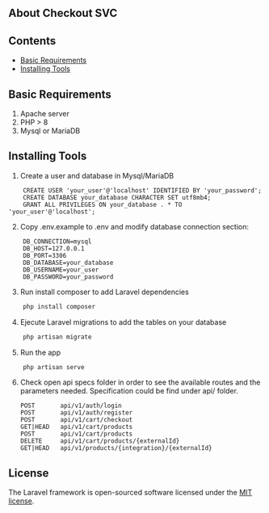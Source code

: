 ## About Checkout SVC

## Contents

-   [Basic Requirements](#basic-requirements)
-   [Installing Tools](#installing-tools)

## Basic Requirements

1. Apache server
2. PHP > 8
3. Mysql or MariaDB

## Installing Tools

1. Create a user and database in Mysql/MariaDB

```mysql
    CREATE USER 'your_user'@'localhost' IDENTIFIED BY 'your_password';
    CREATE DATABASE your_database CHARACTER SET utf8mb4;
    GRANT ALL PRIVILEGES ON your_database . * TO 'your_user'@'localhost';
```

2. Copy .env.example to .env and modify database connection section:

```mysql
    DB_CONNECTION=mysql
    DB_HOST=127.0.0.1
    DB_PORT=3306
    DB_DATABASE=your_database
    DB_USERNAME=your_user
    DB_PASSWORD=your_password
```

3. Run install composer to add Laravel dependencies

```sh
    php install composer
```

4. Ejecute Laravel migrations to add the tables on your database

```sh
    php artisan migrate
```

5. Run the app

```sh
    php artisan serve
```

6. Check open api specs folder in order to see the available routes and the parameters needed.
   Specification could be find under api/ folder.
    ```
    POST       api/v1/auth/login
    POST       api/v1/auth/register
    POST       api/v1/cart/checkout
    GET|HEAD   api/v1/cart/products
    POST       api/v1/cart/products
    DELETE     api/v1/cart/products/{externalId}
    GET|HEAD   api/v1/products/{integration}/{externalId}
    ```

## License

The Laravel framework is open-sourced software licensed under the [MIT license](https://opensource.org/licenses/MIT).
